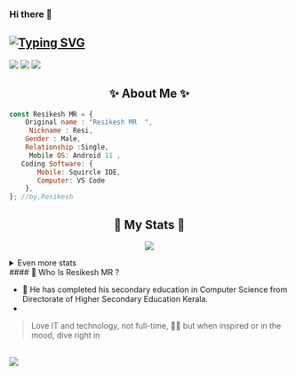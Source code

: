 ### Hi there 👋
## [![Typing SVG](https://readme-typing-svg.herokuapp.com?font=Lemon+milk&color=F7000&lines=Welcome+to+Resikesh+Official+GitHub+AC;Follow+Me+Now)](https://git.io/typing-svg)
<p align="left"> <a href="https://twitter.com/intent/follow?screen_name=Resikesh"><img src="https://img.shields.io/badge/ResikeshR-%231DA1F2.svg?style=for-the-badge&logo=Twitter&logoColor=white"></a> 
 <a href="https://www.instagram.com/resikesh_mr/"><img src="https://img.shields.io/badge/resikesh_mr-%23E4405F.svg?style=for-the-badge&logo=Instagram&logoColor=white"/></a>
 <a href="https://www.linkedin.com/in/resikeshmr/"><img src="https://img.shields.io/badge/linkedin-%230077B5.svg?style=for-the-badge&logo=linkedin&logoColor=white"></a>

 

<h2 align="center"> ✨ About Me ✨</h2>

```js
const Resikesh MR = {
    Original name : "Resikesh MR  ",
     Nickname : Resi,
    Gender : Male,
    Relationship :Single,
     Mobile OS: Android 11 ,
   Coding Software: {
       Mobile: Squircle IDE,
       Computer: VS Code
    },
}; //by,Resikesh
```
  


<h2 align="center"> 🚀 My Stats 🚀</h2>
<p align="center">
<img src="(https://github-readme-streak-stats.herokuapp.com?user=RESIKESH&theme=dark&date_format=M%20j%5B%2C%20Y%5D)">
</p>
<details>
  <summary>
      Even more stats
  </summary>
  <p align="center">
    <img src="(https://github-profile-trophy.vercel.app/?username=RESIKESH&theme=onedark)">
    <img src="(https://github-readme-stats.vercel.app/api?username=RESIKESH&show_icons=true&theme=radical)">
  </p>
</details>
#### 🤔 Who Is Resikesh MR  ?

- 🏫 He has completed his secondary education in Computer Science from Directorate of Higher Secondary Education Kerala.
- 
> Love IT and technology, not full-time,
🐱‍💻 but when inspired or in the mood, dive right in

<br>
</details>
  <img src="https://profile-counter.glitch.me/RESIKESH/count.svg" />
</p>
